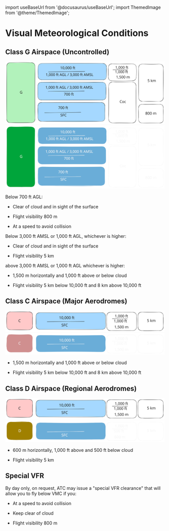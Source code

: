 import useBaseUrl from '@docusaurus/useBaseUrl';
import ThemedImage from '@theme/ThemedImage';

# Visual Meteorological Conditions

## Class G Airspace (Uncontrolled)

![Class G Airspace (Uncontrolled)](./vmc-g_light.svg#light)![Class G Airspace (Uncontrolled)](./vmc-g_dark.svg#dark)

Below 700 ft AGL:

- Clear of cloud and in sight of the surface

- Flight visibility 800 m

- At a speed to avoid collision

Below 3,000 ft AMSL or 1,000 ft AGL, whichever is higher:

- Clear of cloud and in sight of the surface

- Flight visibility 5 km

above 3,000 ft AMSL or 1,000 ft AGL whichever is higher:

- 1,500 m horizontally and 1,000 ft above or below cloud

- Flight visibility 5 km below 10,000 ft and 8 km above 10,000 ft

## Class C Airspace (Major Aerodromes)

![Class C Airspace (Major Aerodromes)](./vmc-c_light.svg#light)![Class C Airspace (Major Aerodromes)](./vmc-c_dark.svg#dark)

- 1,500 m horizontally and 1,000 ft above or below cloud

- Flight visibility 5 km below 10,000 ft and 8 km above 10,000 ft

## Class D Airspace (Regional Aerodromes)

![Class D Airspace (Regional Aerodromes)](./vmc-c_light.svg#light)![Class D Airspace (Regional Aerodromes)](./vmc-d_dark.svg#dark)

- 600 m horizontally, 1,000 ft above and 500 ft below cloud

- Flight visibility 5 km

## Special VFR

By day only, on request, ATC may issue a "special VFR clearance" that will allow you to fly below VMC if you:

- At a speed to avoid collision

- Keep clear of cloud

- Flight visibility 800 m
